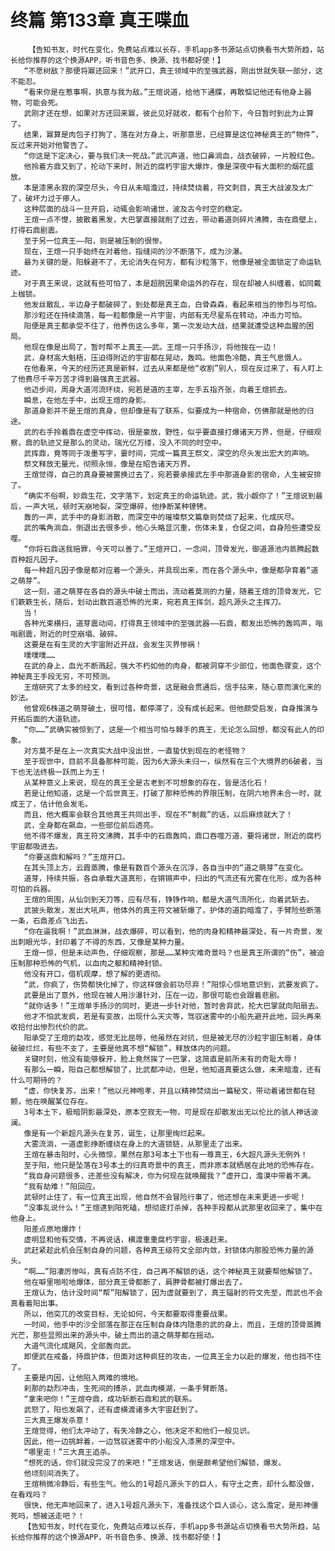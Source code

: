 # 终篇 第133章 真王喋血
        【告知书友，时代在变化，免费站点难以长存，手机app多书源站点切换看书大势所趋，站长给你推荐的这个换源APP，听书音色多、换源、找书都好使！】
       “不愿树敌？那便将鼏还回来！”武开口，真王领域中的至强武器，刚出世就失联一部分，这不能忍。
       “看来你是在惹事啊，执意与我为敌。”王煊说道，给他下通牒，再敢惦记他还有他身上器物，可能会死。
       武刚才还在想，如果对方还回来鼏，彼此见好就收，都有个台阶下，今日暂时到此为止算了。
       结果，鼏算是肉包子打狗了，落在对方身上，听那意思，已经算是这位神秘真王的“物件”，反过来开始对他警告了。
       “你这是下定决心，要与我们决一死战。”武沉声道，他口鼻淌血，战衣破碎，一片殷红色。
       他拎着方鼎又到了，抡动下来时，附近的腐朽宇宙大爆炸，像是深夜中有大面积的烟花盛放。
       本是漆黑永寂的深空尽头，今日从未暗澹过，持续焚烧着，符文刺目，真王大战波及太广了，破坏力过于瘆人。
       这种层面的战斗一旦开启，动辄会影响诸世，波及古今时空的稳定。
       王煊一点不憷，披散着黑发，大巴掌直接就削了过去，带动着道则碎片沸腾，击在鼎壁上，打得石鼎剧震。
       至于另一位真王——阳，则是被压制的很惨。
       现在，王煊一只手始终在对着他，指缝间的沙不断落下，成为沙瀑。
       最为关键的是，阳躲避不了，无论消失在何方，都有沙粒落下，他像是被全面锁定了命运轨迹。
       对于真王来说，这就有些可怕了，本是超脱因果命运外的存在，现在却被人纠缠着，如同戴上枷锁。
       他发丝散乱，半边身子都破碎了，到处都是真王血，白骨森森，看起来相当的惨烈与可怕。
       那沙粒还在持续滴落，每一粒都像是一片宇宙，内部有无尽星系在转动，冲击力可怕。
       阳便是真王都承受不住了，他养伤这么多年，第一次发动大战，结果就遭受这种血腥的困局。
       他现在像是出局了，暂时帮不上真王——武。王煊一只手扬沙，将他按在一边！
       武，身材高大魁梧，压迫得附近的宇宙都在晃动，轰鸣。他面色冷酷，真王气息慑人。
       在他看来，今天的经历还真是新鲜，过去从来都是他“收割”别人，现在反过来了，有人盯上了他费尽千辛万苦才得到最强真王武器。
       他迈步间，周身大道河流环绕，宛若是道的主宰，左手五指齐张，向着王煊抓去。
       瞬息，在他左手中，出现王煊的身影。
       那道身影并不是王煊的真身，但却像是有了联系，似要成为一种宿命，仿佛那就是他的归途。
       武的右手拎着鼎在虚空中挥动，很是豪放，野性，似乎要直接打爆诸天万界，但是，仔细观察，鼎的轨迹又是那么的灵动，瑞光亿万缕，没入不同的时空中。
       武挥鼎，竟等同于泼墨写字，霎时间，完成一篇真王祭文，深空的尽头发出宏大的声响。
       祭文释放无量光，彻照永恒，像是在昭告诸天万界。
       王煊觉得，自己的真身要被置换过去了，宛若要承接武左手中那道身影的宿命，人生被安排了。
       “确实不俗啊，妙鼎生花，文字落下，划定真王的命运轨迹。武，我小觑你了！”王煊说到最后，一声大吼，顿时天崩地裂，深空爆碎，他挣断某种镣铐。
       轰的一声，武手中的身影消散，而深空中的璀璨祭文篇章则焚烧了起来，化成灰尽。
       武的嘴角淌血，倒退出去很多步，他心头略显沉重，伤体未复，仓促之间，自身险些遭受反噬。
       “你将石鼎送我赔罪，今天可以善了。”王煊开口，一念间，顶骨发光，御道源池内蒸腾起数百种超凡因子。
       每一种超凡因子像是都对应着一个源头，并具现出来，而在各个源头中，像是都孕育着“道之萌芽”。
       这一刻，道之萌芽在各自的源头中破土而出，流动着莫测的力量，随着王煊的顶骨发光，它们簌簌生长，随后，划动出数百道恐怖的光束，宛若真王挥剑，超凡源头之主挥刀。
       当！
       各种光束横扫，道芽震动间，打得真王领域中的至强武器——石鼎，都发出恐怖的轰鸣声，嗡嗡剧震，附近的时空崩塌、破碎。
       这要是在有生灵的大宇宙附近开战，会发生灭界惨祸！
       噗噗噗……
       在武的身上，血光不断溅起，强大不朽如他的肉身，都被洞穿不少部位，他面色骤变，这个神秘真王手段无穷，不可预测。
       王煊研究了太多的经文，看到过各种奇景，这是融会贯通后，信手拈来，随心意而演化来的妙法。
       他曾观6株道之萌芽破土，很可惜，都停滞了，没有成长起来。但他颇受启发，自身推演与开拓后面的大道轨迹。
       “你……”武确实被惊到了，这是一个相当可怕与棘手的真王，无论怎么回想，都没有此人的印象。
       对方莫不是在上一次真实大战中没出世，一直蛰伏到现在的老怪物？
       至于现世中，目前不具备那种可能，因为6大源头未归一，纵然有在三个大境界的6破者，当下也无法终极一跃而上为王！
       从某种意义上来说，现在的真王全是古老到不可想象的存在，皆是活化石！
       若是让他知道，这是一个后世真王，打破了那种恐怖的界限压制，在阴六地界未合一时，就成王了，估计他会发毛。
       而且，他大概率会联合其他真王共同出手，现在不“制裁”的话，以后麻烦就大了！
       武，全身都在飙血，一些部位前后透亮。
       他不得不爆发，真王符文沸腾，其手中的石鼎轰鸣，鼎口吞噬万道，要将诸世，附近的腐朽宇宙都吸进去。
       “你要送鼎和解吗？”王煊开口。
       在其头顶上方，云霞蒸腾，像是有数百个源头在沉浮，各自当中的“道之萌芽”在变化。
       道芽，持续共振，各自承载大道真形，在锵锵声中，扫出的气流还有光雾在化形，成为各种可怕的兵器。
       王煊的周围，从仙剑到天刀等，应有尽有，铮铮作响，都是大道气流所化，向着武斩去。
       武披头散发，发出大吼声，他体外的真王符文被斩爆了，护体的道韵暗澹了，手臂险些断落一条，石鼎差点飞出去。
       “你在逼我啊！”武血淋淋，战衣爆碎，可以看到，他的肉身和精神最深处，有一片奇景，发出刺眼光华，封印着了不得的东西，又像是某种力量。
       王煊一惊，但是未动声色，仔细观察，那是……某种灾难奇景吗？也是真王所谓的“伤”，被迫压制那种恐怖的气机，以血肉之躯和精神封锁。
       他没有开口，借机观摩，想了解的更透彻。
       “武，你疯了，伤势都快化掉了，你这样做会前功尽弃！”阳惊心惊地意识到，武要发疯了。
       武要是出了意外，他现在被人用沙瀑针对，压在一边，那很可能也会跟着悲剧。
       “就你话多！”王煊单手扬沙的同时，更进一步针对他，暂时舍弃武，抡大巴掌就向阳扇去。
       他才不怕武发疯，若是有变故，出现什么天灾等，驾驭迷雾中的小船先避开此地，回头再来收拾付出惨烈代价的武。
       阳承受了王煊的勐攻，感觉无比屈辱，他虽然在对抗，但是被无尽的沙粒宇宙压制着，身体破破烂烂，有些不支了，主要是他真不想“解锁”，释放体内的问题。
       关键时刻，他没有能够躲开，脸上竟然挨了一巴掌，这简直是前所未有的奇耻大辱！
       有那么一瞬，阳自己都想解锁了，比武都冲动，但是，他知道真要这么做，未来暗澹，还有什么可期待的？
       “虚，你快复苏，出来！”他以元神咆孝，并且以精神焚烧出一篇秘文，带动着诸世都在轻颤，他在唤醒某位存在。
       3号本土下，极暗阴影最深处，原本空寂无一物，可是现在却散发出无以伦比的骇人神话波澜。
       像是有一个新超凡源头在复苏，诞生，让那里绚烂起来。
       大雾流淌，一道虚影挣断缠绕在身上的大道锁链，从那里走了出来。
       王煊在暴击阳时，心头微惊，果然在那3号本土下也有一尊真王，6大超凡源头无例外！
       至于阳，他只是坠落在3号本土的归真奇景中的真王，而非原本就栖居在此地的恐怖存在。
       “我自身问题很多，还差些没有解决，你为何现在就唤醒我？”虚开口，澹漠中带着不满。
       “我有劫难！”阳回应。
       武顿时止住了，有一位真王出现，他自然不会冒险行事了，他还想在未来更进一步呢！
       “没事乱说什么！”王煊逮到阳死磕，想彻底打杀掉，各种手段都从武那里收回来了，集中在他身上。
       阳差点原地爆炸！
       虚明显和他有交情，不再说话，横渡重重腐朽宇宙，极速赶来。
       武赶紧趁此机会压制自身的问题，各种真王级符文全部内敛，封锁体内那股恐怖力量的源头。
       “啊……”阳凄厉惨叫，真有点防不住，自己再不解锁的话，这个神秘真王就要帮他解锁了。
       他在噼里啪啦地爆体，部分真王骨都断了，肩胛骨都被打爆出去了。
       王煊认为，估计没时间“帮”阳解锁了，因为虚就要到了，真王辐射的符文先至，而武也不会真看着阳出事。
       所以，他突兀的改变目标，无论如何，今天都要取得重要战果。
       一时间，他手中的沙全部落在那正在压制自身体内隐患的武的身上，而且，王煊的顶骨蒸腾光芒，那些显照出来的源头中，破土而出的道之萌芽都在摇动。
       大道气流化成飓风，全部轰向武。
       即便武在戒备，持鼎护体，但面对这种疯狂的攻击，一位真王全力以赴的爆发，他也挡不住了。
       主要是内因，让他陷入两难的境地。
       刹那的勐烈冲击，生死间的搏杀，武血肉模湖，一条手臂断落。
       “拿来吧你！”王煊夺鼎，成功斩断石鼎和武的联系。
       武怒了，阳也发飙了，还有虚横渡诸多大宇宙赶到了。
       三大真王爆发杀意！
       王煊觉得，他们太冲动了，有失冷静之心，他决定不和他们一般见识。
       因此，他一边挑衅着，一边驾驭迷雾中的小船没入漆黑的深空中。
       “哪里走！”三大真王追杀。
       “想死的话，你们就没完没了的来吧！”王煊发话，倒是颇希望他们解锁，爆发。
       他顷刻间消失了。
       王煊稍微冷静后，有些生气。他么的1号超凡源头下的巨人，有守土之责，却什么都没做，在看戏吗？
       很快，他无声地回来了，进入1号超凡源头下，准备找这个巨人谈心，这么澹定，是形神僵死吗，想被送走吧？！
       【告知书友，时代在变化，免费站点难以长存，手机app多书源站点切换看书大势所趋，站长给你推荐的这个换源APP，听书音色多、换源、找书都好使！】